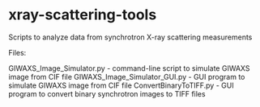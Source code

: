 # xray-scattering-tools
Scripts to analyze data from synchrotron X-ray scattering measurements

Files:

GIWAXS_Image_Simulator.py - command-line script to simulate GIWAXS image from CIF file
GIWAXS_Image_Simulator_GUI.py - GUI program to simulate GIWAXS image from CIF file
ConvertBinaryToTIFF.py - GUI program to convert binary synchrotron images to TIFF files
